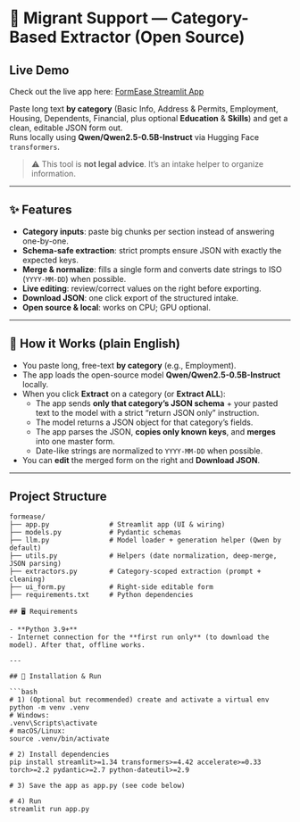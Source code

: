 # 🤝 Migrant Support — Category-Based Extractor (Open Source)

## Live Demo
Check out the live app here: [FormEase Streamlit App](https://formease.streamlit.app/)

Paste long text **by category** (Basic Info, Address & Permits, Employment, Housing, Dependents, Financial, plus optional **Education** & **Skills**) and get a clean, editable JSON form out.  
Runs locally using **Qwen/Qwen2.5-0.5B-Instruct** via Hugging Face `transformers`.

> ⚠️ This tool is **not legal advice**. It’s an intake helper to organize information.

---

## ✨ Features

- **Category inputs**: paste big chunks per section instead of answering one-by-one.
- **Schema-safe extraction**: strict prompts ensure JSON with exactly the expected keys.
- **Merge & normalize**: fills a single form and converts date strings to ISO (`YYYY-MM-DD`) when possible.
- **Live editing**: review/correct values on the right before exporting.
- **Download JSON**: one click export of the structured intake.
- **Open source & local**: works on CPU; GPU optional.

---

## 🧠 How it Works (plain English)

- You paste long, free-text **by category** (e.g., Employment).
- The app loads the open-source model **Qwen/Qwen2.5-0.5B-Instruct** locally.
- When you click **Extract** on a category (or **Extract ALL**):
  - The app sends **only that category’s JSON schema** + your pasted text to the model with a strict “return JSON only” instruction.
  - The model returns a JSON object for that category’s fields.
  - The app parses the JSON, **copies only known keys**, and **merges** into one master form.
  - Date-like strings are normalized to `YYYY-MM-DD` when possible.
- You can **edit** the merged form on the right and **Download JSON**.

---


## Project Structure

```text
formease/
├── app.py               # Streamlit app (UI & wiring)
├── models.py            # Pydantic schemas
├── llm.py               # Model loader + generation helper (Qwen by default)
├── utils.py             # Helpers (date normalization, deep-merge, JSON parsing)
├── extractors.py        # Category-scoped extraction (prompt + cleaning)
├── ui_form.py           # Right-side editable form
├── requirements.txt     # Python dependencies

## 🖥 Requirements

- **Python 3.9+**
- Internet connection for the **first run only** (to download the model). After that, offline works.

---

## 🚀 Installation & Run

```bash
# 1) (Optional but recommended) create and activate a virtual env
python -m venv .venv
# Windows:
.venv\Scripts\activate
# macOS/Linux:
source .venv/bin/activate

# 2) Install dependencies
pip install streamlit>=1.34 transformers>=4.42 accelerate>=0.33 torch>=2.2 pydantic>=2.7 python-dateutil>=2.9

# 3) Save the app as app.py (see code below)

# 4) Run
streamlit run app.py
